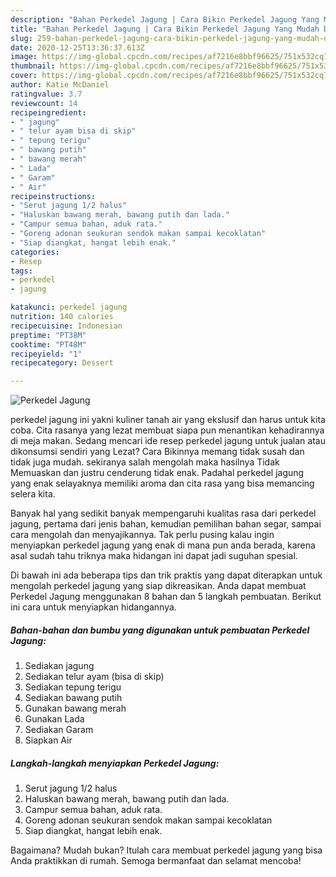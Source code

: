 ```yaml
---
description: "Bahan Perkedel Jagung | Cara Bikin Perkedel Jagung Yang Mudah Dan Praktis"
title: "Bahan Perkedel Jagung | Cara Bikin Perkedel Jagung Yang Mudah Dan Praktis"
slug: 259-bahan-perkedel-jagung-cara-bikin-perkedel-jagung-yang-mudah-dan-praktis
date: 2020-12-25T13:36:37.613Z
image: https://img-global.cpcdn.com/recipes/af7216e8bbf96625/751x532cq70/perkedel-jagung-foto-resep-utama.jpg
thumbnail: https://img-global.cpcdn.com/recipes/af7216e8bbf96625/751x532cq70/perkedel-jagung-foto-resep-utama.jpg
cover: https://img-global.cpcdn.com/recipes/af7216e8bbf96625/751x532cq70/perkedel-jagung-foto-resep-utama.jpg
author: Katie McDaniel
ratingvalue: 3.7
reviewcount: 14
recipeingredient:
- " jagung"
- " telur ayam bisa di skip"
- " tepung terigu"
- " bawang putih"
- " bawang merah"
- " Lada"
- " Garam"
- " Air"
recipeinstructions:
- "Serut jagung 1/2 halus"
- "Haluskan bawang merah, bawang putih dan lada."
- "Campur semua bahan, aduk rata."
- "Goreng adonan seukuran sendok makan sampai kecoklatan"
- "Siap diangkat, hangat lebih enak."
categories:
- Resep
tags:
- perkedel
- jagung

katakunci: perkedel jagung 
nutrition: 140 calories
recipecuisine: Indonesian
preptime: "PT38M"
cooktime: "PT48M"
recipeyield: "1"
recipecategory: Dessert

---
```



![Perkedel Jagung](https://img-global.cpcdn.com/recipes/af7216e8bbf96625/751x532cq70/perkedel-jagung-foto-resep-utama.jpg)


perkedel jagung ini yakni kuliner tanah air yang ekslusif dan harus untuk kita coba. Cita rasanya yang lezat membuat siapa pun menantikan kehadirannya di meja makan.
Sedang mencari ide resep perkedel jagung untuk jualan atau dikonsumsi sendiri yang Lezat? Cara Bikinnya memang tidak susah dan tidak juga mudah. sekiranya salah mengolah maka hasilnya Tidak Memuaskan dan justru cenderung tidak enak. Padahal perkedel jagung yang enak selayaknya memiliki aroma dan cita rasa yang bisa memancing selera kita.

Banyak hal yang sedikit banyak mempengaruhi kualitas rasa dari perkedel jagung, pertama dari jenis bahan, kemudian pemilihan bahan segar, sampai cara mengolah dan menyajikannya. Tak perlu pusing kalau ingin menyiapkan perkedel jagung yang enak di mana pun anda berada, karena asal sudah tahu triknya maka hidangan ini dapat jadi suguhan spesial.




Di bawah ini ada beberapa tips dan trik praktis yang dapat diterapkan untuk mengolah perkedel jagung yang siap dikreasikan. Anda dapat membuat Perkedel Jagung menggunakan 8 bahan dan 5 langkah pembuatan. Berikut ini cara untuk menyiapkan hidangannya.

<!--inarticleads1-->

##### Bahan-bahan dan bumbu yang digunakan untuk pembuatan Perkedel Jagung:

1. Sediakan  jagung
1. Sediakan  telur ayam (bisa di skip)
1. Sediakan  tepung terigu
1. Sediakan  bawang putih
1. Gunakan  bawang merah
1. Gunakan  Lada
1. Sediakan  Garam
1. Siapkan  Air




<!--inarticleads2-->

##### Langkah-langkah menyiapkan Perkedel Jagung:

1. Serut jagung 1/2 halus
1. Haluskan bawang merah, bawang putih dan lada.
1. Campur semua bahan, aduk rata.
1. Goreng adonan seukuran sendok makan sampai kecoklatan
1. Siap diangkat, hangat lebih enak.




Bagaimana? Mudah bukan? Itulah cara membuat perkedel jagung yang bisa Anda praktikkan di rumah. Semoga bermanfaat dan selamat mencoba!
